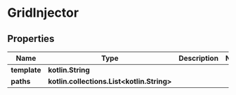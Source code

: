 
# GridInjector

## Properties
Name | Type | Description | Notes
------------ | ------------- | ------------- | -------------
**template** | **kotlin.String** |  | 
**paths** | **kotlin.collections.List&lt;kotlin.String&gt;** |  | 



